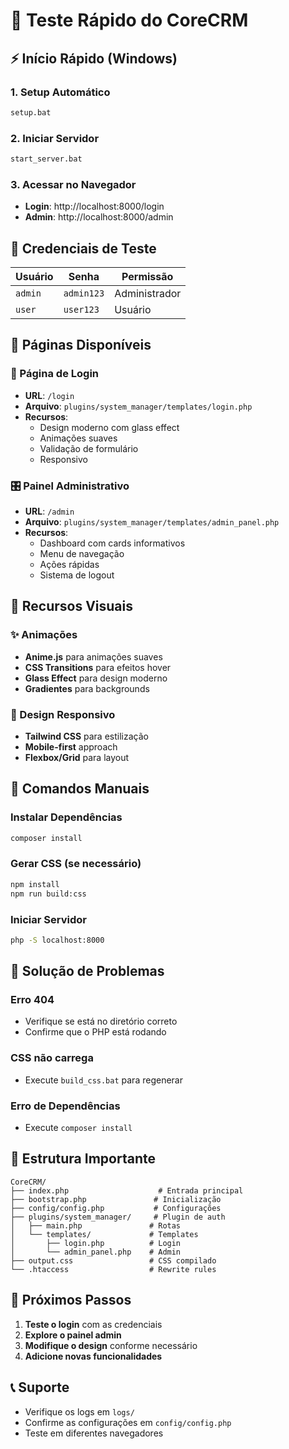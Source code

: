 # 🚀 Teste Rápido do CoreCRM

## ⚡ Início Rápido (Windows)

### 1. Setup Automático
```bash
setup.bat
```

### 2. Iniciar Servidor
```bash
start_server.bat
```

### 3. Acessar no Navegador
- **Login**: http://localhost:8000/login
- **Admin**: http://localhost:8000/admin

## 🔑 Credenciais de Teste

| Usuário | Senha | Permissão |
|---------|-------|-----------|
| `admin` | `admin123` | Administrador |
| `user` | `user123` | Usuário |

## 📱 Páginas Disponíveis

### 🔐 Página de Login
- **URL**: `/login`
- **Arquivo**: `plugins/system_manager/templates/login.php`
- **Recursos**:
  - Design moderno com glass effect
  - Animações suaves
  - Validação de formulário
  - Responsivo

### 🎛️ Painel Administrativo
- **URL**: `/admin`
- **Arquivo**: `plugins/system_manager/templates/admin_panel.php`
- **Recursos**:
  - Dashboard com cards informativos
  - Menu de navegação
  - Ações rápidas
  - Sistema de logout

## 🎨 Recursos Visuais

### ✨ Animações
- **Anime.js** para animações suaves
- **CSS Transitions** para efeitos hover
- **Glass Effect** para design moderno
- **Gradientes** para backgrounds

### 📱 Design Responsivo
- **Tailwind CSS** para estilização
- **Mobile-first** approach
- **Flexbox/Grid** para layout

## 🔧 Comandos Manuais

### Instalar Dependências
```bash
composer install
```

### Gerar CSS (se necessário)
```bash
npm install
npm run build:css
```

### Iniciar Servidor
```bash
php -S localhost:8000
```

## 🐛 Solução de Problemas

### Erro 404
- Verifique se está no diretório correto
- Confirme que o PHP está rodando

### CSS não carrega
- Execute `build_css.bat` para regenerar

### Erro de Dependências
- Execute `composer install`

## 📁 Estrutura Importante

```
CoreCRM/
├── index.php                    # Entrada principal
├── bootstrap.php               # Inicialização
├── config/config.php           # Configurações
├── plugins/system_manager/     # Plugin de auth
│   ├── main.php               # Rotas
│   └── templates/             # Templates
│       ├── login.php          # Login
│       └── admin_panel.php    # Admin
├── output.css                 # CSS compilado
└── .htaccess                  # Rewrite rules
```

## 🎯 Próximos Passos

1. **Teste o login** com as credenciais
2. **Explore o painel admin**
3. **Modifique o design** conforme necessário
4. **Adicione novas funcionalidades**

## 📞 Suporte

- Verifique os logs em `logs/`
- Confirme as configurações em `config/config.php`
- Teste em diferentes navegadores 